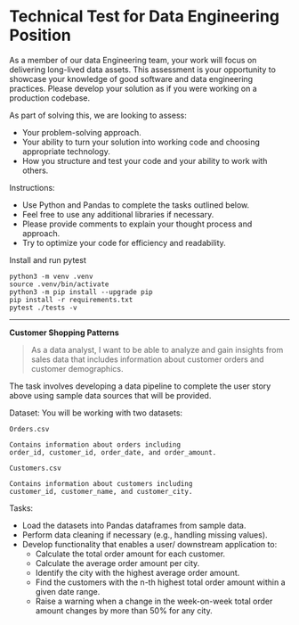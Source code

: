 # Technical Test for Data Engineering Position

As a member of our data Engineering team, your work will focus on delivering long-lived data assets. This assessment is your opportunity to showcase your knowledge of good software and data engineering practices. Please develop your solution as if you were working on a production codebase.

As part of solving this, we are looking to assess:
- Your problem-solving approach.
- Your ability to turn your solution into working code and choosing appropriate technology.
- How you structure and test your code and your ability to work with others.


Instructions:

- Use Python and Pandas to complete the tasks outlined below.
- Feel free to use any additional libraries if necessary.
- Please provide comments to explain your thought process and approach.
- Try to optimize your code for efficiency and readability.

Install and run pytest

```
python3 -m venv .venv
source .venv/bin/activate
python3 -m pip install --upgrade pip
pip install -r requirements.txt
pytest ./tests -v
```

________

**Customer Shopping Patterns**


> As a data analyst, I want to be able to analyze and gain insights from sales data that includes information about customer orders and customer demographics.


The task involves developing a data pipeline to complete the user story above using sample data sources that will be provided.


Dataset:
You will be working with two datasets:

`Orders.csv`
```
Contains information about orders including 
order_id, customer_id, order_date, and order_amount.
```
`Customers.csv`

```
Contains information about customers including 
customer_id, customer_name, and customer_city.
```

Tasks:
- Load the datasets into Pandas dataframes from sample data.
- Perform data cleaning if necessary (e.g., handling missing values).
- Develop functionality that enables a user/ downstream application to:
    - Calculate the total order amount for each customer.
    - Calculate the average order amount per city.
    - Identify the city with the highest average order amount.
    - Find the customers with the n-th highest total order amount within a given date range.
    - Raise a warning when a change in the week-on-week total order amount changes by more than 50% for any city.
